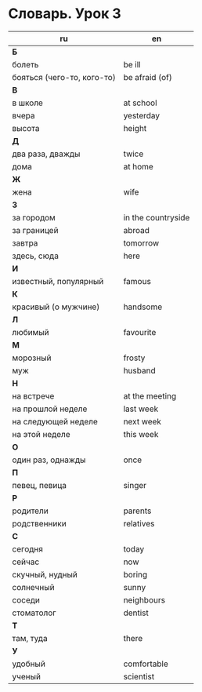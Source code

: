 # Словарь. Урок 3

| ru                          | en
|-----------------------------|---------------------
| **Б**                       |
| болеть                      | be ill
| бояться (чего-то, кого-то)  | be afraid (of)
| **В**                       |
| в школе                     | at school
| вчера                       | yesterday
| высота                      | height
| **Д**                       |
| два раза, дважды            | twice
| дома                        | at home
| **Ж**                       |
| жена                        | wife
| **З**                       |
| за городом                  | in the countryside
| за границей                 | abroad
| завтра                      | tomorrow
| здесь, сюда                 | here
| **И**                       |
| известный, популярный       | famous
| **К**                       |
| красивый (о мужчине)        | handsome
| **Л**                       |
| любимый                     | favourite
| **М**                       |
| морозный                    | frosty
| муж                         | husband
| **Н**                       |
| на встрече                  | at the meeting
| на прошлой неделе           | last week
| на следующей неделе         | next week
| на этой неделе              | this week
| **О**                       |
| один раз, однажды           | once
| **П**                       |
| певец, певица               | singer
| **Р**                       |
| родители                    | parents
| родственники                | relatives
| **С**                       |
| сегодня                     | today
| сейчас                      | now
| скучный, нудный             | boring
| солнечный                   | sunny
| соседи                      | neighbours
| стоматолог                  | dentist
| **Т**                       |
| там, туда                   | there
| **У**                       |
| удобный                     | comfortable
| ученый                      | scientist

